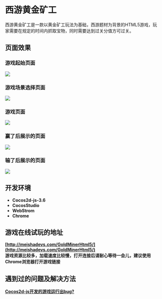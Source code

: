 # 西游黄金矿工
西游黄金矿工是一款以黄金矿工玩法为基础，西游题材为背景的HTML5游戏，玩家需要在规定的时间内抓取宝物，同时需要达到过关分值方可过关。

## 页面效果
### 游戏起始页面
![](http://oqe8kte9y.bkt.clouddn.com/start.PNG) 

### 游戏场景选择页面
![](http://oqe8kte9y.bkt.clouddn.com/menu.PNG)

### 游戏页面
![](http://oqe8kte9y.bkt.clouddn.com/game.PNG)

### 赢了后展示的页面
![](http://oqe8kte9y.bkt.clouddn.com/won.gif)

### 输了后展示的页面
![](http://oqe8kte9y.bkt.clouddn.com/lost.gif)

## 开发环境
- **Cocos2d-js-3.6**
- **CocosStudio**
- **WebStrom**
- **Chrome**

## 游戏在线试玩的地址
**[http://meishadevs.com/GoldMinerHtml5/](http://meishadevs.com/GoldMinerHtml5/)**   
**游戏资源比较多，加载速度比较慢，打开连接后请耐心等待一会儿，建议使用Chrome浏览器打开游戏链接**

## 遇到过的问题及解决方法
**[Cocos2d-js开发的游戏运行出bug?](https://www.zhihu.com/question/52260806)**
